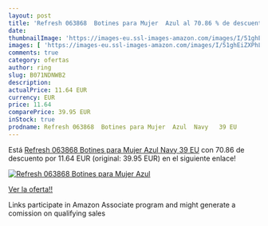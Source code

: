 ```yaml
---
layout: post
title: 'Refresh 063868  Botines para Mujer  Azul al 70.86 % de descuento'
date: 
thumbnailImage: 'https://images-eu.ssl-images-amazon.com/images/I/51ghEiZXPhL._SL200_.jpg'
images: [ 'https://images-eu.ssl-images-amazon.com/images/I/51ghEiZXPhL._SL200_.jpg' ]
comments: true
category: ofertas
author: ring
slug: B071NDNWB2
description:
actualPrice: 11.64 EUR
currency: EUR
price: 11.64
comparePrice: 39.95 EUR
inStock: true
prodname: Refresh 063868  Botines para Mujer  Azul  Navy   39 EU
---
```


Está [Refresh 063868  Botines para Mujer  Azul  Navy   39 EU](https://www.amazon.es/dp/B071NDNWB2/?tag=tolees-21) con 70.86 de descuento por 11.64 EUR (original: 39.95 EUR) en el siguiente enlace!

[![Refresh 063868  Botines para Mujer  Azul](https://images-eu.ssl-images-amazon.com/images/I/51ghEiZXPhL._SL200_.jpg)](https://www.amazon.es/dp/B071NDNWB2/?tag=tolees-21)

[Ver la oferta!!](https://www.amazon.es/dp/B071NDNWB2/?tag=tolees-21)

Links participate in Amazon Associate program and might generate a comission on qualifying sales


